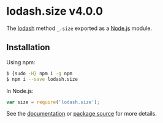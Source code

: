 # lodash.size v4.0.0

The [lodash](https://lodash.com/) method `_.size` exported as a [Node.js](https://nodejs.org/) module.

## Installation

Using npm:
```bash
$ {sudo -H} npm i -g npm
$ npm i --save lodash.size
```

In Node.js:
```js
var size = require('lodash.size');
```

See the [documentation](https://lodash.com/docs#size) or [package source](https://github.com/lodash/lodash/blob/4.0.0-npm-packages/lodash.size) for more details.
